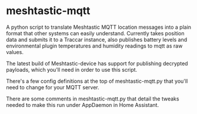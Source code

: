# meshtastic-mqtt
A python script to translate Meshtastic MQTT location messages into a plain format that other systems can easily understand.  Currently takes position data and submits it to a Traccar instance, also publishes battery levels and environmental plugin temperatures and humidity readings to mqtt as raw values.

The latest build of Meshtastic-device has support for publishing decrypted payloads, which you'll need in order to use this script.

There's a few config definitions at the top of meshtastic-mqtt.py that you'll need to change for your MQTT server.



There are some comments in meshtastic-mqtt.py that detail the tweaks needed to make this run under AppDaemon in Home Assistant.
